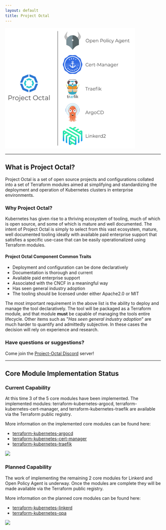 ```yaml
---
layout: default
title: Project Octal
---
```


<img class="center" style="width: 30em" src="./assets/images/octal-components.svg">

---

## What is Project Octal?
Project Octal is a set of open source projects and configurations collated into a set of Terraform modules aimed at simplifying and standardizing the deployment and operation of Kubernetes clusters in enterprise environments.

### Why Project Octal?
Kubernetes has given rise to a thriving ecosystem of tooling, much of which is open source, and some of which is mature and well documented. The intent of Project Octal is simply to select from this vast ecosystem, mature, well documented tooling ideally with available paid enterprise support that satisfies a specific use-case that can be easily operationalized using Terraform modules.

#### Project Octal Component Common Traits
- Deployment and configuration can be done declaratively
- Documentation is thorough and current
- Available paid enterprise support
- Associated with the CNCF in a meaningful way
- Has seen general industry adoption
- The tooling should be licensed under either Apache2.0 or MIT

The most important requirement in the above list is the ability to deploy and manage the tool declaratively. The tool will be packaged as a Terraform module, and that module **must** be capable of managing the tools entire lifecycle. Other items such as "*Has seen general industry adoption*" are much harder to quantify and admittedly subjective. In these cases the decision will rely on experience and research.

### Have questions or suggestions?
Come join the [Project-Octal Discord](https://discord.gg/RyUrTAsa3C) server!

---

## Core Module Implementation Status

### Current Capability

At this time 3 of the 5 core modules have been implemented. The implemented modules: terraform-kubernetes-argocd, terraform-kubernetes-cert-manager, and terraform-kubernetes-traefik are available via the Terraform public registry.

More information on the implemented core modules can be found here:
- [terraform-kubernetes-argocd](/site-pages/octal-core/argocd.html)
- [terraform-kubernetes-cert-manager](/site-pages/octal-core/cert-manager.html)
- [terraform-kubernetes-traefik](/site-pages/octal-core/traefik.html)

<img class="center" style="width: 30em" src="./assets/images/project-octal-current-capability.png">

### Planned Capability

The work of implementing the remaining 2 core modules for Linkerd and Open Policy Agent is underway. Once the modules are complete they will be made available via the Terraform public registry.

More information on the planned core modules can be found here:
- [terraform-kubernetes-linkerd](/site-pages/octal-core/linkerd.html)
- [terraform-kubernetes-opa](/site-pages/octal-core/open-policy-agent.html)

<img class="center" style="width: 30em" src="./assets/images/project-octal-planned-capability.png">